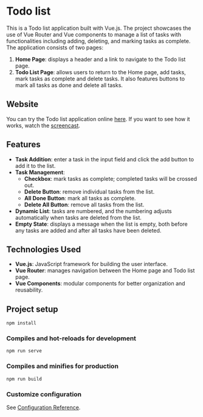 # Todo list

This is a Todo list application built with Vue.js. The project showcases the use of Vue Router and Vue components to manage a list of tasks with functionalities including adding, deleting, and marking tasks as complete. The application consists of two pages:
 1. **Home Page**: displays a header and a link to navigate to the Todo list page.
 2. **Todo List Page**: allows users to return to the Home page, add tasks, mark tasks as complete and delete tasks. It also features buttons to mark all tasks as done and delete all tasks.

## Website
You can try the Todo list application online [here](https://afkeomre.github.io/todo-list/).
If you want to see how it works, watch the [screencast](https://drive.google.com/file/d/1zmKI2aaynbGC32YA5X3Wrpde1Qq8H9qL/view).

## Features
 - **Task Addition**: enter a task in the input field and click the add button to add it to the list.
 - **Task Management**:
   - **Checkbox**: mark tasks as complete; completed tasks will be crossed out.
   - **Delete Button**: remove individual tasks from the list.
   - **All Done Button**: mark all tasks as complete.
   - **Delete All Button**: remove all tasks from the list.
 - **Dynamic List**: tasks are numbered, and the numbering adjusts automatically when tasks are deleted from the list.
 - **Empty State**: displays a message when the list is empty, both before any tasks are added and after all tasks have been deleted.

## Technologies Used
 - **Vue.js**: JavaScript framework for building the user interface.
 - **Vue Router**: manages navigation between the Home page and Todo list page.
 - **Vue Components**: modular components for better organization and reusability.

## Project setup
```
npm install
```

### Compiles and hot-reloads for development
```
npm run serve
```

### Compiles and minifies for production
```
npm run build
```

### Customize configuration
See [Configuration Reference](https://cli.vuejs.org/config/).
